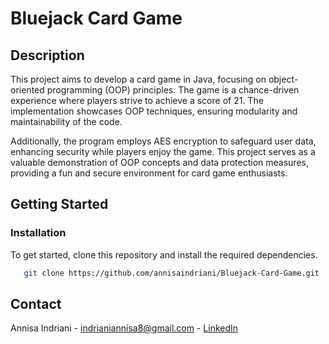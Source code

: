 # Bluejack Card Game
## Description
This project aims to develop a card game in Java, focusing on object-oriented programming (OOP) principles. The game is a chance-driven experience where players strive to achieve a score of 21. The implementation showcases OOP techniques, ensuring modularity and maintainability of the code.

Additionally, the program employs AES encryption to safeguard user data, enhancing security while players enjoy the game. This project serves as a valuable demonstration of OOP concepts and data protection measures, providing a fun and secure environment for card game enthusiasts.

## Getting Started

### Installation
To get started, clone this repository and install the required dependencies.
```bash
   git clone https://github.com/annisaindriani/Bluejack-Card-Game.git
```

## Contact
Annisa Indriani - indrianiannisa8@gmail.com - [LinkedIn](https://www.linkedin.com/in/annisaindriani)
